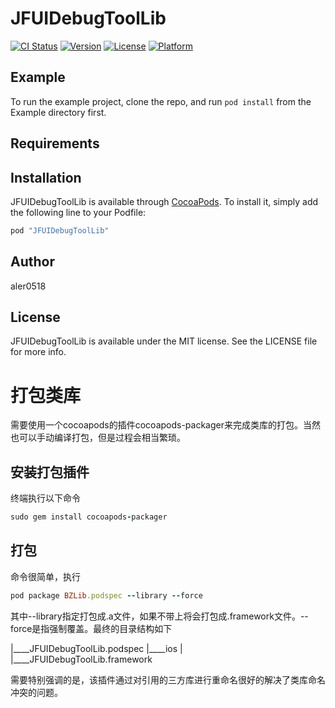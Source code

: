 # JFUIDebugToolLib

[![CI Status](http://img.shields.io/travis/jinfeng.du/JFUIDebugToolLib.svg?style=flat)](https://travis-ci.org/jinfeng.du/JFUIDebugToolLib)
[![Version](https://img.shields.io/cocoapods/v/JFUIDebugToolLib.svg?style=flat)](http://cocoapods.org/pods/JFUIDebugToolLib)
[![License](https://img.shields.io/cocoapods/l/JFUIDebugToolLib.svg?style=flat)](http://cocoapods.org/pods/JFUIDebugToolLib)
[![Platform](https://img.shields.io/cocoapods/p/JFUIDebugToolLib.svg?style=flat)](http://cocoapods.org/pods/JFUIDebugToolLib)

## Example

To run the example project, clone the repo, and run `pod install` from the Example directory first.

## Requirements

## Installation

JFUIDebugToolLib is available through [CocoaPods](http://cocoapods.org). To install
it, simply add the following line to your Podfile:

```ruby
pod "JFUIDebugToolLib"
```

## Author

aler0518

## License

JFUIDebugToolLib is available under the MIT license. See the LICENSE file for more info.


# 打包类库
需要使用一个cocoapods的插件cocoapods-packager来完成类库的打包。当然也可以手动编译打包，但是过程会相当繁琐。

## 安装打包插件
终端执行以下命令
```ruby
sudo gem install cocoapods-packager
```

## 打包
命令很简单，执行
```ruby
pod package BZLib.podspec --library --force
```

其中--library指定打包成.a文件，如果不带上将会打包成.framework文件。--force是指强制覆盖。最终的目录结构如下

|____JFUIDebugToolLib.podspec
|____ios
| |____JFUIDebugToolLib.framework

需要特别强调的是，该插件通过对引用的三方库进行重命名很好的解决了类库命名冲突的问题。
